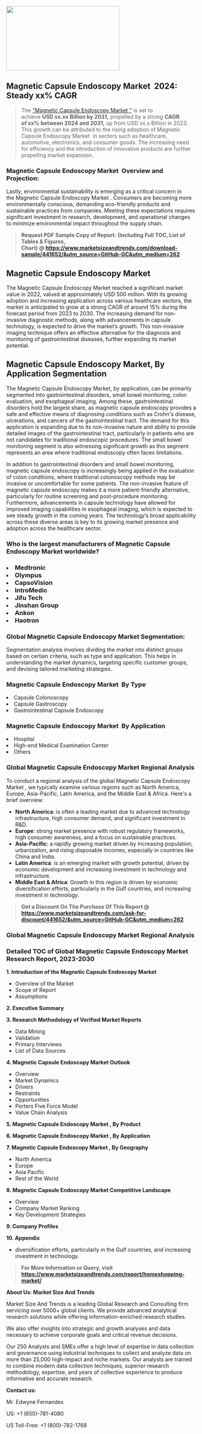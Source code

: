 <p><img class="alignnone size-medium wp-image-20088" src="https://ffe5etoiles.com/wp-content/uploads/2024/12/MST1-300x171.png" alt="" width="300" height="171" /></p><h2 id="ember46" class="ember-view reader-text-block__heading-2">Magnetic Capsule Endoscopy Market &nbsp;2024: Steady&nbsp;xx% CAGR</h2><blockquote id="ember47" class="ember-view reader-text-block__blockquote">The&nbsp;<a class="app-aware-link " href="https://www.marketsizeandtrends.com/download-sample/441652/&utm_source=GitHub-GC&utm_medium=262" target="_blank" data-test-app-aware-link="">"Magnetic Capsule Endoscopy Market "</a>&nbsp;is set to achieve&nbsp;<strong>USD&nbsp;xx.xx&nbsp;Billion by 2031,</strong>&nbsp;propelled by a strong&nbsp;<strong>CAGR of&nbsp;xx% between 2024 and 2031,</strong>&nbsp;up from USD xx.x Billion in 2023. This growth can be attributed to the rising adoption of&nbsp;Magnetic Capsule Endoscopy Market &nbsp;in sectors such as healthcare, automotive, electronics, and consumer goods. The increasing need for efficiency and the introduction of innovative products are further propelling market expansion.</blockquote><h3 id="ember48" class="ember-view reader-text-block__heading-3">Magnetic Capsule Endoscopy Market &nbsp;Overview and Projection:</h3><p id="ember49" class="ember-view reader-text-block__paragraph">Lastly, environmental sustainability is emerging as a critical concern in the&nbsp;Magnetic Capsule Endoscopy Market . Consumers are becoming more environmentally conscious, demanding eco-friendly products and sustainable practices from companies. Meeting these expectations requires significant investment in research, development, and operational changes to minimize environmental impact throughout the supply chain.</p><blockquote id="ember50" class="ember-view reader-text-block__blockquote"><strong>Request PDF Sample Copy of Report: (Including Full TOC, List of Tables &amp; Figures, Chart)&nbsp;@&nbsp;<strong><a href="https://www.marketsizeandtrends.com/download-sample/441652/&utm_source=GitHub-GC&utm_medium=262" target="_blank">https://www.marketsizeandtrends.com/download-sample/441652/&utm_source=GitHub-GC&utm_medium=262</a></strong></strong></blockquote><h3 class=""> <h2>Magnetic Capsule Endoscopy Market</h2><p>The Magnetic Capsule Endoscopy Market reached a significant market value in 2022, valued at approximately USD 500 million. With its growing adoption and increasing application across various healthcare sectors, the market is anticipated to grow at a strong CAGR of around 15% during the forecast period from 2023 to 2030. The increasing demand for non-invasive diagnostic methods, along with advancements in capsule technology, is expected to drive the market’s growth. This non-invasive imaging technique offers an effective alternative for the diagnosis and monitoring of gastrointestinal diseases, further expanding its market potential.</p><h2>Magnetic Capsule Endoscopy Market, By Application Segmentation</h2><p>The Magnetic Capsule Endoscopy Market, by application, can be primarily segmented into gastrointestinal disorders, small bowel monitoring, colon evaluation, and esophageal imaging. Among these, gastrointestinal disorders hold the largest share, as magnetic capsule endoscopy provides a safe and effective means of diagnosing conditions such as Crohn's disease, ulcerations, and cancers of the gastrointestinal tract. The demand for this application is expanding due to its non-invasive nature and ability to provide detailed images of the gastrointestinal tract, particularly in patients who are not candidates for traditional endoscopic procedures. The small bowel monitoring segment is also witnessing significant growth as this segment represents an area where traditional endoscopy often faces limitations.</p><p>In addition to gastrointestinal disorders and small bowel monitoring, magnetic capsule endoscopy is increasingly being applied in the evaluation of colon conditions, where traditional colonoscopy methods may be invasive or uncomfortable for some patients. The non-invasive feature of magnetic capsule endoscopy makes it a more patient-friendly alternative, particularly for routine screening and post-procedure monitoring. Furthermore, advancements in capsule technology have allowed for improved imaging capabilities in esophageal imaging, which is expected to see steady growth in the coming years. The technology’s broad applicability across these diverse areas is key to its growing market presence and adoption across the healthcare sector.</p></h3><h3 id="" class="">Who is the largest manufacturers of&nbsp;Magnetic Capsule Endoscopy Market worldwide?</h3><h3 class=""></Li><Li>Medtronic</Li><Li> Olympus</Li><Li> CapsoVision</Li><Li> IntroMedic</Li><Li> Jifu Tech</Li><Li> Jinshan Group</Li><Li> Ankon</Li><Li> Haotron</h3><h3 id="ember53" class="ember-view reader-text-block__heading-3">Global&nbsp;Magnetic Capsule Endoscopy Market Segmentation:</h3><p id="ember54" class="ember-view reader-text-block__paragraph">Segmentation analysis involves dividing the market into distinct groups based on certain criteria, such as type and application. This helps in understanding the market dynamics, targeting specific customer groups, and devising tailored marketing strategies.</p><h3 id="" class="">Magnetic Capsule Endoscopy Market &nbsp;By Type</h3><p></Li><Li>Capsule Colonoscopy</Li><Li> Capsule Gastroscopy</Li><Li> Gastrointestinal Capsule Endoscopy</p><h3 id="" class="">Magnetic Capsule Endoscopy Market &nbsp;By Application</h3><p class=""></Li><Li>Hospital</Li><Li> High-end Medical Examination Center</Li><Li> Others</p><h3 id="ember62" class="ember-view reader-text-block__heading-3">Global Magnetic Capsule Endoscopy Market Regional Analysis</h3><p id="ember63" class="ember-view reader-text-block__paragraph">To conduct a regional analysis of the global Magnetic Capsule Endoscopy Market , we typically examine various regions such as North America, Europe, Asia-Pacific, Latin America, and the Middle East &amp; Africa. Here's a brief overview:</p><ul><li><strong>North America</strong>: is often a leading market due to advanced technology infrastructure, high consumer demand, and significant investment in R&amp;D.</li><li><strong>Europe</strong>: strong market presence with robust regulatory frameworks, high consumer awareness, and a focus on sustainable practices.</li><li><strong>Asia-Pacific</strong>: a rapidly growing market driven by increasing population, urbanization, and rising disposable incomes, especially in countries like China and India.</li><li><strong>Latin America</strong>: is an emerging market with growth potential, driven by economic development and increasing investment in technology and infrastructure.</li><li><strong>Middle East &amp; Africa</strong>: Growth in this region is driven by economic diversification efforts, particularly in the Gulf countries, and increasing investment in technology.</li></ul><blockquote id="ember61" class="ember-view reader-text-block__blockquote"><strong>Get a Discount On The Purchase Of This Report @ <strong><a href="https://html-cleaner.com/" target="">https://www.marketsizeandtrends.com/ask-for-discount/441652/&utm_source=GitHub-GC&utm_medium=262</a></strong></strong></blockquote><h3 id="ember62" class="ember-view reader-text-block__heading-3">Global Magnetic Capsule Endoscopy Market Regional Analysis</h3><h3 id="" class="">Detailed TOC of Global Magnetic Capsule Endoscopy Market Research Report, 2023-2030</h3><p id="" class=""><strong>1. Introduction of the Magnetic Capsule Endoscopy Market </strong></p><ul><li>Overview of the Market</li><li>Scope of Report</li><li>Assumptions</li></ul><p id="" class=""><strong>2. Executive Summary</strong></p><p id="" class=""><strong>3. Research Methodology of Verified Market Reports</strong></p><ul><li>Data Mining</li><li>Validation</li><li>Primary Interviews</li><li>List of Data Sources</li></ul><p id="" class=""><strong>4. Magnetic Capsule Endoscopy Market Outlook</strong></p><ul><li>Overview</li><li>Market Dynamics</li><li>Drivers</li><li>Restraints</li><li>Opportunities</li><li>Porters Five Force Model</li><li>Value Chain Analysis</li></ul><p id="" class=""><strong>5. Magnetic Capsule Endoscopy Market , By Product</strong></p><p id="" class=""><strong>6. Magnetic Capsule Endoscopy Market , By Application</strong></p><p id="" class=""><strong>7. Magnetic Capsule Endoscopy Market , By Geography</strong></p><ul><li>North America</li><li>Europe</li><li>Asia Pacific</li><li>Rest of the World</li></ul><p id="" class=""><strong>8. Magnetic Capsule Endoscopy Market Competitive Landscape</strong></p><ul><li>Overview</li><li>Company Market Ranking</li><li>Key Development Strategies</li></ul><p id="" class=""><strong>9. Company Profiles</strong></p><p id="" class=""><strong>10. Appendix</strong></p><ul><li>diversification efforts, particularly in the Gulf countries, and increasing investment in technology.</li></ul><blockquote id="ember65" class="ember-view reader-text-block__blockquote"><strong>For More Information or Query, visit <strong><strong><a href="https://html-cleaner.com/" target="">https://www.marketsizeandtrends.com/report/homeshopping-market/</a></strong></strong></strong></blockquote><p id="" class=""><strong>About Us: Market Size And Trends</strong></p><p id="" class="">Market Size And Trends is a leading Global Research and Consulting firm servicing over 5000+ global clients. We provide advanced analytical research solutions while offering information-enriched research studies.</p><p id="" class="">We also offer insights into strategic and growth analyses and data necessary to achieve corporate goals and critical revenue decisions.</p><p id="" class="">Our 250 Analysts and SMEs offer a high level of expertise in data collection and governance using industrial techniques to collect and analyze data on more than 25,000 high-impact and niche markets. Our analysts are trained to combine modern data collection techniques, superior research methodology, expertise, and years of collective experience to produce informative and accurate research.</p><p id="" class=""><strong>Contact us:</strong></p><p id="" class="">Mr. Edwyne Fernandes</p><p id="" class="">US: +1 (650)-781-4080</p><p id="" class="">US Toll-Free: +1 (800)-782-1768</p>
